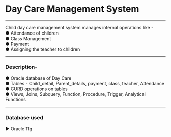 
<h1>Day Care Management System</h1><hr>
Child day care management system manages internal operations like -<br>
● Attendance of children<br>
● Class Management <br>
● Payment <br>
● Assigning the teacher to children<br><hr>
<h3>Description-</h3>
● Oracle database of Day Care<br>
● Tables - Child_detail, Parent_details, payment, class, teacher, Attendance<br>
● CURD operations on tables<br>
● Views, Joins, Subquery, Function, Procedure, Trigger, Analytical Functions<hr>
<h3>Database used </h3>
▶ Oracle 11g<br>

